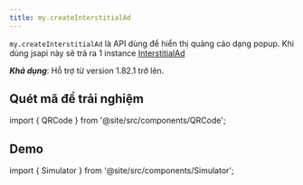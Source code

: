 ```yaml
---
title: my.createInterstitialAd
---
```


`my.createInterstitialAd` là API dùng để hiển thị quảng cáo dạng popup. Khi dùng jsapi này sẽ trả ra 1 instance [InterstitialAd](interstitial-ad/introduction.md)

**_Khả dụng_**: Hỗ trợ từ version 1.82.1 trở lên.

## Quét mã để trải nghiệm

import { QRCode } from '@site/src/components/QRCode';

<QRCode page="pages/component/advance/ads/interstitial-ad/index" />

## Demo

import { Simulator } from '@site/src/components/Simulator';

<Simulator page="pages/component/advance/ads/interstitial-ad/index" />

